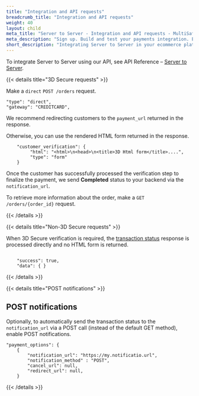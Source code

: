```yaml
---
title: "Integration and API requests"
breadcrumb_title: "Integration and API requests"
weight: 40
layout: child
meta_title: "Server to Server - Integration and API requests - MultiSafepay Docs"
meta_description: "Sign up. Build and test your payments integration. Explore our products and services. Use our API Reference, SDKs, and wrappers. Get support."
short_description: "Integrating Server to Server in your ecommerce platform via our API"
---
```


To integrate Server to Server using our API, see API Reference – [Server to Server](/api/#server-to-server).

{{< details title="3D Secure requests" >}}

Make a `direct` `POST /orders` request. 

```
"type": "direct",
"gateway": "CREDITCARD",
```

We recommend redirecting customers to the `payment_url` returned in the response. 

Otherwise, you can use the rendered HTML form returned in the response.

```shell 
    "customer_verification": {
         "html": "<html>\n<head>\n<title>3D Html form</title>....",
         "type": "form" 
    }
```

Once the customer has successfully processed the verification step to finalize the payment, we send **Completed** status to your backend via the `notification_url`.

To retrieve more information about the order, make a `GET /orders/{order_id}` request. 

{{< /details >}}

{{< details title="Non-3D Secure requests" >}}

When 3D Secure verification is required, the [transaction status](/api/multisafepay-statuses/) response is processed directly and no HTML form is returned.

```shell 

    "success": true,
    "data": { }
```

{{< /details >}}

{{< details title="POST notifications" >}}

## POST notifications
Optionally, to automatically send the transaction status to the `notification_url` via a POST call (instead of the default GET method), enable POST notifications.

```shell 
"payment_options": {
    {
        "notification_url": "https://my.notificatio.url",
        "notification_method" : "POST",
        "cancel_url": null,
        "redirect_url": null,
    }
```
{{< /details >}}